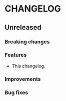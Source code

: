# CHANGELOG

## Unreleased
### Breaking changes
### Features
- This changelog.

### Improvements
### Bug fixes
